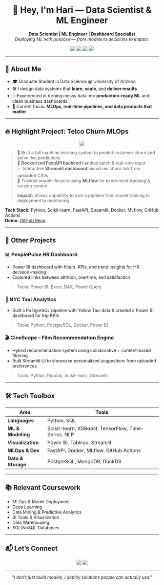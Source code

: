 <h1 align="center">👋 Hey, I'm Hari — Data Scientist & ML Engineer</h1>

<p align="center">
  <b>Data Scientist | ML Engineer | Dashboard Specialist</b><br>
  <em>Deploying ML with purpose — from models to decisions to impact.</em>
</p>

<p align="center">
  <img src="https://img.shields.io/badge/Machine%20Learning-Scikit--learn-orange?style=flat&logo=scikit-learn"/>
  <img src="https://img.shields.io/badge/MLOps-FastAPI%20%7C%20Docker%20%7C%20MLflow-blue?style=flat&logo=docker"/>
  <img src="https://img.shields.io/badge/Data%20Visualization-Power%20BI-yellow?style=flat&logo=powerbi"/>
  <img src="https://img.shields.io/badge/Cloud-Azure%20%7C%20GCP-informational?style=flat&logo=googlecloud"/>
</p>

---

## 🧠 About Me

- 🎓 Graduate Student in Data Science @ University of Arizona  
- 🛠 I design data systems that **learn**, **scale**, and **deliver results**  
- 💡 Experienced in turning messy data into **production-ready ML** and clean business dashboards  
- 🎯 Current focus: **MLOps, real-time pipelines, and data products that matter**

---

## 🔥 Highlight Project: Telco Churn MLOps

<p align="center">
  <img src="https://img.shields.io/badge/Project-End--to--End%20ML%20Deployment-green?style=for-the-badge&logo=fastapi"/>
</p>

> 🧠 Built a full machine learning system to predict customer churn and serve live predictions  
> 🐳 **Dockerized FastAPI backend** handles batch & real-time input  
> 📈 Interactive **Streamlit dashboard** visualizes churn risk from uploaded CSVs  
> 🔄 Tracked model lifecycle using **MLflow** for experiment tracking & version control  
>  
> **Impact:** Shows capability to own a pipeline from model training to deployment to monitoring

**Tech Stack:** Python, Scikit-learn, FastAPI, Streamlit, Docker, MLflow, GitHub Actions  
**Demo:** [GitHub Repo](https://github.com/harid0718/telco-churn-mlops)

---

## 🚀 Other Projects

### 📊 PeoplePulse HR Dashboard  
- Power BI dashboard with filters, KPIs, and trend insights for HR decision-making  
- Explored links between attrition, overtime, and satisfaction  
> Tools: Power BI, Excel, DAX, Power Query

### 🚖 NYC Taxi Analytics  
- Built a PostgreSQL pipeline with Yellow Taxi data & created a Power BI dashboard for trip KPIs  
> Tools: Python, PostgreSQL, Docker, Power BI

### 🎬 CineScope – Film Recommendation Engine  
- Hybrid recommendation system using collaborative + content-based filtering  
- Built Streamlit UI to showcase personalized suggestions from uploaded preferences  
> Tools: Python, Pandas, Scikit-learn, Streamlit

---

## 🛠️ Tech Toolbox

| Area | Tools |
|------|-------|
| **Languages** | Python, SQL |
| **ML & Modeling** | Scikit-learn, XGBoost, TensorFlow, Time-Series, NLP |
| **Visualization** | Power BI, Tableau, Streamlit |
| **MLOps & Dev** | FastAPI, Docker, MLflow, GitHub Actions |
| **Data & Storage** | PostgreSQL, MongoDB, DuckDB |

---

## 📚 Relevant Coursework

- MLOps & Model Deployment  
- Deep Learning
- Data Mining & Predictive Analytics
- BI Tools & Visualization
- Data Warehousing
- SQL/NoSQL Databases

---

## 📬 Let’s Connect

<p align="center">
  <a href="https://www.linkedin.com/in/hari-dave2002/"><img src="https://img.shields.io/badge/LinkedIn-hari0718-blue?style=for-the-badge&logo=linkedin"/></a>
  <a href="mailto:haridave0718@arizona.edu"><img src="https://img.shields.io/badge/Email-haridave0718@arizona.edu-red?style=for-the-badge&logo=gmail"/></a>
</p>

---

<p align="center"><em>"I don’t just build models, I deploy solutions people can actually use."</em></p>



